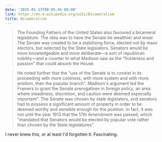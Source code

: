 ```yaml
---
date: '2015-01-13T08:05:45-08:00'
link: https://en.m.wikipedia.org/wiki/Bicameralism
title: Bicameralism
---
```


>The Founding Fathers of the United States also favoured a bicameral legislature. The idea was to have the Senate be wealthier and wiser. The Senate was created to be a stabilising force, elected not by mass electors, but selected by the State legislators. Senators would be more knowledgeable and more deliberate&mdash;a sort of republican nobility&mdash;and a counter to what Madison saw as the "fickleness and passion" that could absorb the House.

>He noted further that the "use of the Senate is to consist in its proceeding with more coolness, with more system and with more wisdom, than the popular branch". Madison's argument led the Framers to grant the Senate prerogatives in foreign policy, an area where steadiness, discretion, and caution were deemed especially important". The Senate was chosen by state legislators, and senators had to possess a significant amount of property in order to be deemed worthy and sensible enough for the position. In fact, it was not until the year 1913 that the 17th Amendment was passed, which "mandated that Senators would be elected by popular vote rather than chosen by the State legislatures".

I never knew this, or at least I'd forgotten it. Fascinating.
